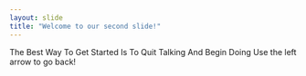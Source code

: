 ```yaml
---
layout: slide
title: "Welcome to our second slide!"
---
```

The Best Way To Get Started Is To Quit Talking And Begin Doing
Use the left arrow to go back!
